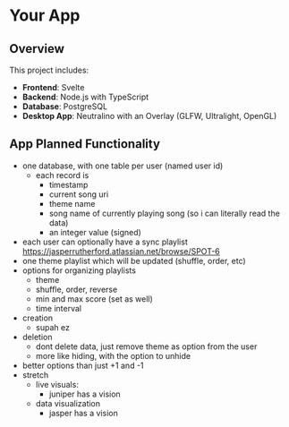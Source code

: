 # Your App
## Overview
This project includes:
- **Frontend**: Svelte
- **Backend**: Node.js with TypeScript
- **Database**: PostgreSQL
- **Desktop App**: Neutralino with an Overlay (GLFW, Ultralight, OpenGL)

## App Planned Functionality

- one database, with one table per user (named user id)
  - each record is
    - timestamp
    - current song uri
    - theme name
    - song name of currently playing song (so i can literally read the data)
    - an integer value (signed)
- each user can optionally have a sync playlist https://jasperrutherford.atlassian.net/browse/SPOT-6 
- one theme playlist which will be updated (shuffle, order, etc)
- options for organizing playlists
  - theme
  - shuffle, order, reverse
  - min and max score (set as well)
  - time interval
- creation
  - supah ez
- deletion
  - dont delete data, just remove theme as option from the user
  - more like hiding, with the option to unhide
- better options than just +1 and -1
- stretch
  - live visuals:
    - juniper has a vision
  - data visualization
    - jasper has a vision
